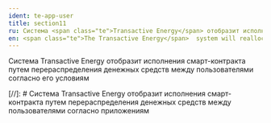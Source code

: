 ```yaml
---
ident: te-app-user
title: section11
ru: Система <span class="te">Transactive Energy</span> отобразит исполнения смарт-контракта путем перераспределения денежных средств между пользователями согласно его условиям
en: <span class="te">The Transactive Energy</span>  system will reallocate the money among the Users according to the smart contract terms
---
```

Система <span class="te">Transactive Energy</span> отобразит исполнения смарт-контракта путем перераспределения денежных средств между пользователями согласно его условиям

[//]: # Система <span class="te">Transactive Energy</span> отобразит исполнения смарт-контракта путем перераспределения денежных средств между пользователями согласно приложениям
